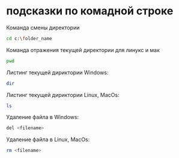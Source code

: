 # подсказки по комадной строке

Команда смены директории
```sh
cd c:\folder_name
```

Команда  отражения  текущей директории для линукс и мак
```sh
pwd
```

Листинг текущей дириктории Windows:
```sh
dir
```
Листинг текущей дириктории Linux, MacOs:
```sh
ls
```

Удаление  файла в Windows: 
```sh
del <filename>
```

Удаление файла в  Linux, MacOs:
```sh
rm <filename>
```
